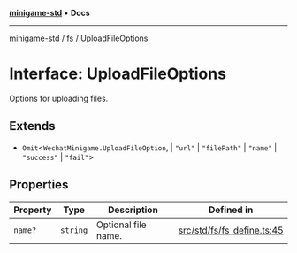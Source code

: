 [**minigame-std**](../../../README.md) • **Docs**

***

[minigame-std](../../../README.md) / [fs](../README.md) / UploadFileOptions

# Interface: UploadFileOptions

Options for uploading files.

## Extends

- `Omit`\<`WechatMinigame.UploadFileOption`, 
  \| `"url"`
  \| `"filePath"`
  \| `"name"`
  \| `"success"`
  \| `"fail"`\>

## Properties

| Property | Type | Description | Defined in |
| ------ | ------ | ------ | ------ |
| `name?` | `string` | Optional file name. | [src/std/fs/fs\_define.ts:45](https://github.com/JiangJie/minigame-std/blob/d5a0bd55450bd8f6d3ddbc9f604a3e15ebaebf6d/src/std/fs/fs_define.ts#L45) |
